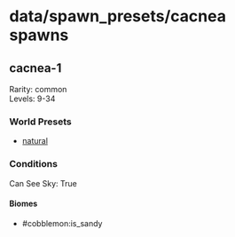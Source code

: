# data/spawn_presets/cacnea spawns  
  
## cacnea-1  
Rarity: common  
Levels: 9-34  
  
### World Presets  
* [natural](data/spawn_data/natural.md)  
  
### Conditions  
Can See Sky: True  
  
#### Biomes  
  * #cobblemon:is_sandy
  

